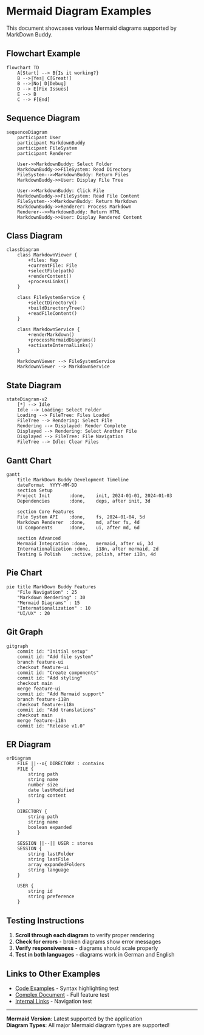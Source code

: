 # Mermaid Diagram Examples

This document showcases various Mermaid diagrams supported by MarkDown Buddy.

## Flowchart Example

```mermaid
flowchart TD
    A[Start] --> B{Is it working?}
    B -->|Yes| C[Great!]
    B -->|No| D[Debug]
    D --> E[Fix Issues]
    E --> B
    C --> F[End]
```

## Sequence Diagram

```mermaid
sequenceDiagram
    participant User
    participant MarkdownBuddy
    participant FileSystem
    participant Renderer

    User->>MarkdownBuddy: Select Folder
    MarkdownBuddy->>FileSystem: Read Directory
    FileSystem-->>MarkdownBuddy: Return Files
    MarkdownBuddy->>User: Display File Tree
    
    User->>MarkdownBuddy: Click File
    MarkdownBuddy->>FileSystem: Read File Content
    FileSystem-->>MarkdownBuddy: Return Markdown
    MarkdownBuddy->>Renderer: Process Markdown
    Renderer-->>MarkdownBuddy: Return HTML
    MarkdownBuddy->>User: Display Rendered Content
```

## Class Diagram

```mermaid
classDiagram
    class MarkdownViewer {
        +files: Map
        +currentFile: File
        +selectFile(path)
        +renderContent()
        +processLinks()
    }
    
    class FileSystemService {
        +selectDirectory()
        +buildDirectoryTree()
        +readFileContent()
    }
    
    class MarkdownService {
        +renderMarkdown()
        +processMermaidDiagrams()
        +activateInternalLinks()
    }
    
    MarkdownViewer --> FileSystemService
    MarkdownViewer --> MarkdownService
```

## State Diagram

```mermaid
stateDiagram-v2
    [*] --> Idle
    Idle --> Loading: Select Folder
    Loading --> FileTree: Files Loaded
    FileTree --> Rendering: Select File
    Rendering --> Displayed: Render Complete
    Displayed --> Rendering: Select Another File
    Displayed --> FileTree: File Navigation
    FileTree --> Idle: Clear Files
```

## Gantt Chart

```mermaid
gantt
    title MarkDown Buddy Development Timeline
    dateFormat  YYYY-MM-DD
    section Setup
    Project Init       :done,    init, 2024-01-01, 2024-01-03
    Dependencies       :done,    deps, after init, 3d
    
    section Core Features
    File System API    :done,    fs, 2024-01-04, 5d
    Markdown Renderer  :done,    md, after fs, 4d
    UI Components      :done,    ui, after md, 6d
    
    section Advanced
    Mermaid Integration :done,   mermaid, after ui, 3d
    Internationalization :done,  i18n, after mermaid, 2d
    Testing & Polish    :active, polish, after i18n, 4d
```

## Pie Chart

```mermaid
pie title MarkDown Buddy Features
    "File Navigation" : 25
    "Markdown Rendering" : 30
    "Mermaid Diagrams" : 15
    "Internationalization" : 10
    "UI/UX" : 20
```

## Git Graph

```mermaid
gitgraph
    commit id: "Initial setup"
    commit id: "Add file system"
    branch feature-ui
    checkout feature-ui
    commit id: "Create components"
    commit id: "Add styling"
    checkout main
    merge feature-ui
    commit id: "Add Mermaid support"
    branch feature-i18n
    checkout feature-i18n
    commit id: "Add translations"
    checkout main
    merge feature-i18n
    commit id: "Release v1.0"
```

## ER Diagram

```mermaid
erDiagram
    FILE ||--o{ DIRECTORY : contains
    FILE {
        string path
        string name
        number size
        date lastModified
        string content
    }
    
    DIRECTORY {
        string path
        string name
        boolean expanded
    }
    
    SESSION ||--|| USER : stores
    SESSION {
        string lastFolder
        string lastFile
        array expandedFolders
        string language
    }
    
    USER {
        string id
        string preference
    }
```

## Testing Instructions

1. **Scroll through each diagram** to verify proper rendering
2. **Check for errors** - broken diagrams show error messages
3. **Verify responsiveness** - diagrams should scale properly
4. **Test in both languages** - diagrams work in German and English

## Links to Other Examples

- [Code Examples](code-examples.md) - Syntax highlighting test
- [Complex Document](../docs/complex-example.md) - Full feature test
- [Internal Links](../docs/internal-links.md) - Navigation test

---

**Mermaid Version**: Latest supported by the application  
**Diagram Types**: All major Mermaid diagram types are supported!